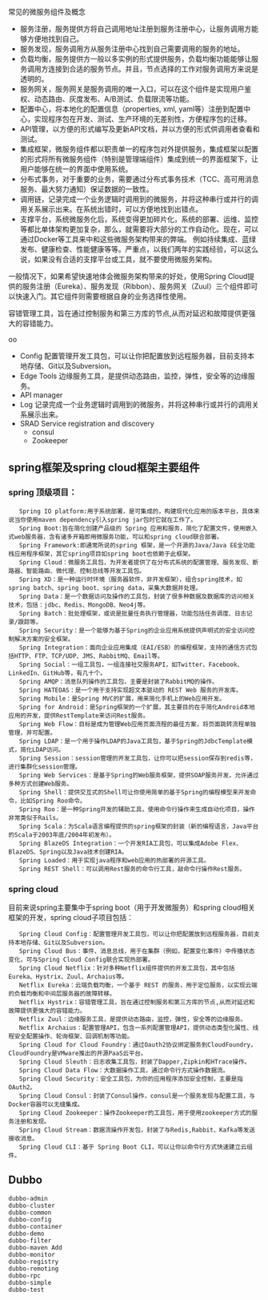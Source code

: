 常见的微服务组件及概念

- 服务注册，服务提供方将自己调用地址注册到服务注册中心，让服务调用方能够方便地找到自己。
- 服务发现，服务调用方从服务注册中心找到自己需要调用的服务的地址。
- 负载均衡，服务提供方一般以多实例的形式提供服务，负载均衡功能能够让服务调用方连接到合适的服务节点。并且，节点选择的工作对服务调用方来说是透明的。
- 服务网关，服务网关是服务调用的唯一入口，可以在这个组件是实现用户鉴权、动态路由、灰度发布、A/B测试、负载限流等功能。
- 配置中心，将本地化的配置信息（properties, xml, yaml等）注册到配置中心，实现程序包在开发、测试、生产环境的无差别性，方便程序包的迁移。
- API管理，以方便的形式编写及更新API文档，并以方便的形式供调用者查看和测试。
- 集成框架，微服务组件都以职责单一的程序包对外提供服务，集成框架以配置的形式将所有微服务组件（特别是管理端组件）集成到统一的界面框架下，让用户能够在统一的界面中使用系统。
- 分布式事务，对于重要的业务，需要通过分布式事务技术（TCC、高可用消息服务、最大努力通知）保证数据的一致性。
- 调用链，记录完成一个业务逻辑时调用到的微服务，并将这种串行或并行的调用关系展示出来。在系统出错时，可以方便地找到出错点。
- 支撑平台，系统微服务化后，系统变得更加碎片化，系统的部署、运维、监控等都比单体架构更加复杂，那么，就需要将大部分的工作自动化。现在，可以通过Docker等工具来中和这些微服务架构带来的弊端。 例如持续集成、蓝绿发布、健康检查、性能健康等等。严重点，以我们两年的实践经验，可以这么说，如果没有合适的支撑平台或工具，就不要使用微服务架构。

一般情况下，如果希望快速地体会微服务架构带来的好处，使用Spring Cloud提供的服务注册（Eureka）、服务发现（Ribbon）、服务网关（Zuul）三个组件即可以快速入门。其它组件则需要根据自身的业务选择性使用。

容错管理工具，旨在通过控制服务和第三方库的节点,从而对延迟和故障提供更强大的容错能力。

oo

- Config 配置管理开发工具包，可以让你把配置放到远程服务器，目前支持本地存储、Git以及Subversion。
- Edge Tools 边缘服务工具，是提供动态路由，监控，弹性，安全等的边缘服务。
- API manager 
- Log  记录完成一个业务逻辑时调用到的微服务，并将这种串行或并行的调用关系展示出来。
- SRAD Service registration and discovery
    - consul
    - Zookeeper

## spring框架及spring cloud框架主要组件

### spring 顶级项目：

```text
   Spring IO platform:用于系统部署，是可集成的，构建现代化应用的版本平台，具体来说当你使用maven dependency引入spring jar包时它就在工作了。
   Spring Boot:旨在简化创建产品级的 Spring 应用和服务，简化了配置文件，使用嵌入式web服务器，含有诸多开箱即用微服务功能，可以和spring cloud联合部署。
   Spring Framework:即通常所说的spring 框架，是一个开源的Java/Java EE全功能栈应用程序框架，其它spring项目如spring boot也依赖于此框架。
   Spring Cloud：微服务工具包，为开发者提供了在分布式系统的配置管理、服务发现、断路器、智能路由、微代理、控制总线等开发工具包。
   Spring XD：是一种运行时环境（服务器软件，非开发框架），组合spring技术，如spring batch、spring boot、spring data，采集大数据并处理。
   Spring Data：是一个数据访问及操作的工具包，封装了很多种数据及数据库的访问相关技术，包括：jdbc、Redis、MongoDB、Neo4j等。
   Spring Batch：批处理框架，或说是批量任务执行管理器，功能包括任务调度、日志记录/跟踪等。
   Spring Security：是一个能够为基于Spring的企业应用系统提供声明式的安全访问控制解决方案的安全框架。
   Spring Integration：面向企业应用集成（EAI/ESB）的编程框架，支持的通信方式包括HTTP、FTP、TCP/UDP、JMS、RabbitMQ、Email等。
   Spring Social：一组工具包，一组连接社交服务API，如Twitter、Facebook、LinkedIn、GitHub等，有几十个。
   Spring AMQP：消息队列操作的工具包，主要是封装了RabbitMQ的操作。
   Spring HATEOAS：是一个用于支持实现超文本驱动的 REST Web 服务的开发库。
   Spring Mobile：是Spring MVC的扩展，用来简化手机上的Web应用开发。
   Spring for Android：是Spring框架的一个扩展，其主要目的在乎简化Android本地应用的开发，提供RestTemplate来访问Rest服务。
   Spring Web Flow：目标是成为管理Web应用页面流程的最佳方案，将页面跳转流程单独管理，并可配置。
   Spring LDAP：是一个用于操作LDAP的Java工具包，基于Spring的JdbcTemplate模式，简化LDAP访问。
   Spring Session：session管理的开发工具包，让你可以把session保存到redis等，进行集群化session管理。
   Spring Web Services：是基于Spring的Web服务框架，提供SOAP服务开发，允许通过多种方式创建Web服务。
   Spring Shell：提供交互式的Shell可让你使用简单的基于Spring的编程模型来开发命令，比如Spring Roo命令。
   Spring Roo：是一种Spring开发的辅助工具，使用命令行操作来生成自动化项目，操作非常类似于Rails。
   Spring Scala：为Scala语言编程提供的spring框架的封装（新的编程语言，Java平台的Scala于2003年底/2004年初发布）。
   Spring BlazeDS Integration：一个开发RIA工具包，可以集成Adobe Flex、BlazeDS、Spring以及Java技术创建RIA。
   Spring Loaded：用于实现java程序和web应用的热部署的开源工具。
   Spring REST Shell：可以调用Rest服务的命令行工具，敲命令行操作Rest服务。
```
   
### spring cloud
   
   目前来说spring主要集中于spring boot（用于开发微服务）和spring cloud相关框架的开发，spring cloud子项目包括：
   
```text
   Spring Cloud Config：配置管理开发工具包，可以让你把配置放到远程服务器，目前支持本地存储、Git以及Subversion。
   Spring Cloud Bus：事件、消息总线，用于在集群（例如，配置变化事件）中传播状态变化，可与Spring Cloud Config联合实现热部署。
   Spring Cloud Netflix：针对多种Netflix组件提供的开发工具包，其中包括Eureka、Hystrix、Zuul、Archaius等。
   Netflix Eureka：云端负载均衡，一个基于 REST 的服务，用于定位服务，以实现云端的负载均衡和中间层服务器的故障转移。
   Netflix Hystrix：容错管理工具，旨在通过控制服务和第三方库的节点,从而对延迟和故障提供更强大的容错能力。
   Netflix Zuul：边缘服务工具，是提供动态路由，监控，弹性，安全等的边缘服务。
   Netflix Archaius：配置管理API，包含一系列配置管理API，提供动态类型化属性、线程安全配置操作、轮询框架、回调机制等功能。
   Spring Cloud for Cloud Foundry：通过Oauth2协议绑定服务到CloudFoundry，CloudFoundry是VMware推出的开源PaaS云平台。
   Spring Cloud Sleuth：日志收集工具包，封装了Dapper,Zipkin和HTrace操作。
   Spring Cloud Data Flow：大数据操作工具，通过命令行方式操作数据流。
   Spring Cloud Security：安全工具包，为你的应用程序添加安全控制，主要是指OAuth2。
   Spring Cloud Consul：封装了Consul操作，consul是一个服务发现与配置工具，与Docker容器可以无缝集成。
   Spring Cloud Zookeeper：操作Zookeeper的工具包，用于使用zookeeper方式的服务注册和发现。
   Spring Cloud Stream：数据流操作开发包，封装了与Redis,Rabbit、Kafka等发送接收消息。
   Spring Cloud CLI：基于 Spring Boot CLI，可以让你以命令行方式快速建立云组件。
```


## Dubbo

```text
dubbo-admin	
dubbo-cluster	
dubbo-common	
dubbo-config	
dubbo-container
dubbo-demo	
dubbo-filter	
dubbo-maven	Add 
dubbo-monitor	
dubbo-registry	
dubbo-remoting
dubbo-rpc	
dubbo-simple	
dubbo-test
```